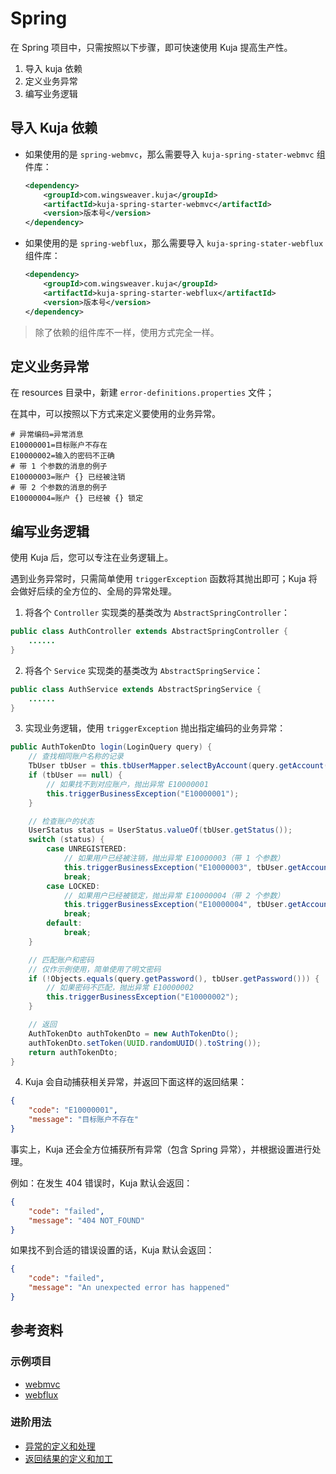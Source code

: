 # Spring



在 Spring 项目中，只需按照以下步骤，即可快速使用 Kuja 提高生产性。

1. 导入 kuja 依赖
2. 定义业务异常
3. 编写业务逻辑




## 导入 Kuja 依赖

- 如果使用的是 `spring-webmvc`，那么需要导入 `kuja-spring-stater-webmvc` 组件库：
  ```xml
  <dependency>
      <groupId>com.wingsweaver.kuja</groupId>
      <artifactId>kuja-spring-starter-webmvc</artifactId>
      <version>版本号</version>
  </dependency>
  ```
- 如果使用的是 `spring-webflux`，那么需要导入 `kuja-spring-stater-webflux` 组件库：
  ```xml
  <dependency>
      <groupId>com.wingsweaver.kuja</groupId>
      <artifactId>kuja-spring-starter-webflux</artifactId>
      <version>版本号</version>
  </dependency>
  ```

> 除了依赖的组件库不一样，使用方式完全一样。





## 定义业务异常
在 resources 目录中，新建 `error-definitions.properties` 文件；

在其中，可以按照以下方式来定义要使用的业务异常。

``` properties
# 异常编码=异常消息
E10000001=目标账户不存在
E10000002=输入的密码不正确
# 带 1 个参数的消息的例子
E10000003=账户 {} 已经被注销
# 带 2 个参数的消息的例子
E10000004=账户 {} 已经被 {} 锁定
```





## 编写业务逻辑

使用 Kuja 后，您可以专注在业务逻辑上。

遇到业务异常时，只需简单使用 `triggerException` 函数将其抛出即可；Kuja 将会做好后续的全方位的、全局的异常处理。

1. 将各个 `Controller` 实现类的基类改为 `AbstractSpringController`：
``` java
public class AuthController extends AbstractSpringController {
    ......
}
```
2. 将各个 `Service` 实现类的基类改为 `AbstractSpringService`：
``` java
public class AuthService extends AbstractSpringService {
    ......
}
```
3. 实现业务逻辑，使用 `triggerException` 抛出指定编码的业务异常：
``` java
public AuthTokenDto login(LoginQuery query) {
    // 查找相同账户名称的记录
	TbUser tbUser = this.tbUserMapper.selectByAccount(query.getAccount());
	if (tbUser == null) {
		// 如果找不到对应账户，抛出异常 E10000001
		this.triggerBusinessException("E10000001");
	}

	// 检查账户的状态
	UserStatus status = UserStatus.valueOf(tbUser.getStatus());
	switch (status) {
		case UNREGISTERED:
			// 如果用户已经被注销，抛出异常 E10000003（带 1 个参数）
			this.triggerBusinessException("E10000003", tbUser.getAccount());
			break;
		case LOCKED:
			// 如果用户已经被锁定，抛出异常 E10000004（带 2 个参数）
			this.triggerBusinessException("E10000004", tbUser.getAccount(), tbUser.getLockedBy());
			break;
		default:
			break;
	}

	// 匹配账户和密码
	// 仅作示例使用，简单使用了明文密码
	if (!Objects.equals(query.getPassword(), tbUser.getPassword())) {
		// 如果密码不匹配，抛出异常 E10000002
		this.triggerBusinessException("E10000002");
	}

	// 返回
	AuthTokenDto authTokenDto = new AuthTokenDto();
	authTokenDto.setToken(UUID.randomUUID().toString());
	return authTokenDto;
}
```
4. Kuja 会自动捕获相关异常，并返回下面这样的返回结果：
``` json
{
	"code": "E10000001",
	"message": "目标账户不存在"
}
```

事实上，Kuja 还会全方位捕获所有异常（包含 Spring 异常），并根据设置进行处理。

例如：在发生 404 错误时，Kuja 默认会返回：
``` json
{
	"code": "failed",
	"message": "404 NOT_FOUND"
}
```

如果找不到合适的错误设置的话，Kuja 默认会返回：
``` json
{
	"code": "failed",
	"message": "An unexpected error has happened"
}
```





## 参考资料

### 示例项目

- [webmvc](https://github.com/wingsweaver/kuja/tree/main/kuja-spring/kuja-spring-starter-webmvc/examples/)
- [webflux](https://github.com/wingsweaver/kuja/tree/main/kuja-spring/kuja-spring-starter-webflux/examples/)

### 进阶用法

- [异常的定义和处理](../spring/error-handling.md)
- [返回结果的定义和加工](../spring/return-values.md)